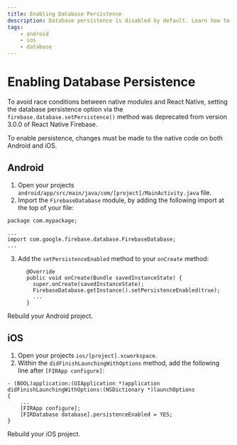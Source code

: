 ```yaml
---
title: Enabling Database Persistence
description: Database persistence is disabled by default. Learn how to enable it for your application.
tags:
    - android
    - ios
    - database
---
```


# Enabling Database Persistence

To avoid race conditions between native modules and React Native, setting the database persistence
option via the `firebase.database.setPersistence()` method was deprecated from version 3.0.0 of
React Native Firebase.

To enable persistence, changes must be made to the native code on both Android and iOS.

## Android

1. Open your projects `android/app/src/main/java/com/[project]/MainActivity.java` file.
2. Import the `FirebaseDatabase` module, by adding the following import at the top of your file:

```java{4}
package com.mypackage;

...
import com.google.firebase.database.FirebaseDatabase;
...
```

3. Add the `setPersistenceEnabled` method to your `onCreate` method:

```java{4}
      @Override
      public void onCreate(Bundle savedInstanceState) {
        super.onCreate(savedInstanceState);
        FirebaseDatabase.getInstance().setPersistenceEnabled(true);
        ...
      }
```

Rebuild your Android project.

## iOS

1. Open your projects `ios/[project].xcworkspace`.
2. Within the `didFinishLaunchingWithOptions` method, add the following line after `[FIRApp configure]`:

```objective-c{5}
- (BOOL)application:(UIApplication *)application didFinishLaunchingWithOptions:(NSDictionary *)launchOptions
{
    ...
    [FIRApp configure];
    [FIRDatabase database].persistenceEnabled = YES;
}
```

Rebuild your iOS project.
